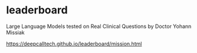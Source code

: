 # leaderboard
Large Language Models tested on Real Clinical Questions by Doctor Yohann Missiak


https://deepcalltech.github.io/leaderboard/mission.html
